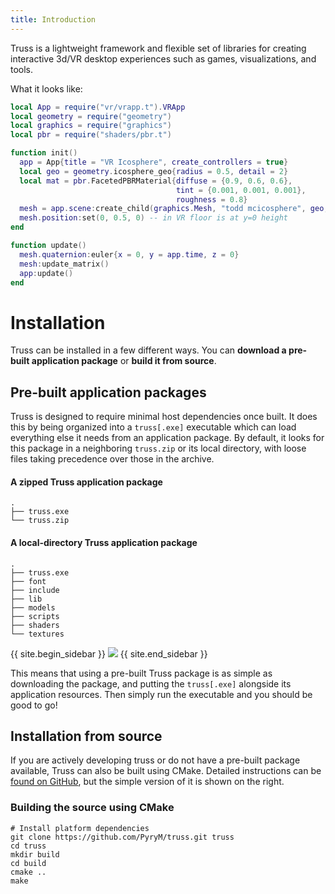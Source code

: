 ```yaml
---
title: Introduction
---
```


Truss is a lightweight framework and flexible set of libraries 
for creating interactive 3d/VR desktop experiences such as games, 
visualizations, and tools.

What it looks like:
```lua
local App = require("vr/vrapp.t").VRApp
local geometry = require("geometry")
local graphics = require("graphics")
local pbr = require("shaders/pbr.t")

function init()
  app = App{title = "VR Icosphere", create_controllers = true}
  local geo = geometry.icosphere_geo{radius = 0.5, detail = 2}
  local mat = pbr.FacetedPBRMaterial{diffuse = {0.9, 0.6, 0.6}, 
                                     tint = {0.001, 0.001, 0.001}, 
                                     roughness = 0.8}
  mesh = app.scene:create_child(graphics.Mesh, "todd mcicosphere", geo, mat)
  mesh.position:set(0, 0.5, 0) -- in VR floor is at y=0 height
end

function update()
  mesh.quaternion:euler{x = 0, y = app.time, z = 0}
  mesh:update_matrix()
  app:update()
end
```

# Installation

Truss can be installed in a few different ways. You can **download a pre-built
application package** or **build it from source**.

## Pre-built application packages

Truss is designed to require minimal host dependencies once built. It does this
by being organized into a `truss[.exe]` executable which can load everything
else it needs from an application package. By default, it looks for this package
in a neighboring `truss.zip` or its local directory, with loose files taking
precedence over those in the archive.

#### A zipped Truss application package

```
.
├── truss.exe
└── truss.zip
```

#### A local-directory Truss application package

```
.
├── truss.exe
├── font
├── include
├── lib
├── models
├── scripts
├── shaders
└── textures
```

{{ site.begin_sidebar }}
<img class="ui centered large image" src="images/logo.png" /> {{
site.end_sidebar }}

This means that using a pre-built Truss package is as simple as downloading the
package, and putting the `truss[.exe]` alongside its application resources. Then
simply run the executable and you should be good to go!

## Installation from source

If you are actively developing truss or do not have a pre-built package
available, Truss can also be built using CMake. Detailed instructions can be
[found on GitHub](https://github.com/PyryM/truss/blob/master/build.md), but the
simple version of it is shown on the right.

### Building the source using CMake

```
# Install platform dependencies
git clone https://github.com/PyryM/truss.git truss
cd truss
mkdir build
cd build
cmake ..
make
```
